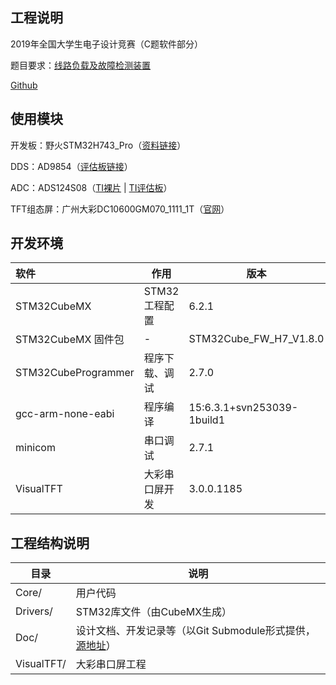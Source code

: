 ## 工程说明

2019年全国大学生电子设计竞赛（C题软件部分）

题目要求：[线路负载及故障检测装置](Doc/线路负载及故障检测装置（C题）.pdf)

[Github](https://github.com/typowritter/biphasic-sweeper)

## 使用模块

开发板：野火STM32H743_Pro（[资料链接](http://doc.embedfire.com/products/link/zh/latest/stm32/ebf_stm32h743_pro/download/stm32h743_pro.html)）

DDS：AD9854（[评估板链接](https://detail.tmall.com/item.htm?id=552781984800)）

ADC：ADS124S08（[TI裸片](https://www.ti.com/product/ADS124S08) | [TI评估板](https://www.ti.com/tool/ADS124S08EVM)）

TFT组态屏：广州大彩DC10600GM070_1111_1T（[官网](http://www.gz-dc.com/)）

## 开发环境

| 软件                | 作用           | 版本                       |
| :------------------ | -------------- | -------------------------- |
| STM32CubeMX         | STM32工程配置  | 6.2.1                      |
| STM32CubeMX 固件包  | -              | STM32Cube_FW_H7_V1.8.0     |
| STM32CubeProgrammer | 程序下载、调试 | 2.7.0                      |
| gcc-arm-none-eabi   | 程序编译       | 15:6.3.1+svn253039-1build1 |
| minicom             | 串口调试       | 2.7.1                      |
| VisualTFT           | 大彩串口屏开发 | 3.0.0.1185                 |

## 工程结构说明

| 目录       | 说明                                                         |
| ---------- | ------------------------------------------------------------ |
| Core/      | 用户代码                                                     |
| Drivers/   | STM32库文件（由CubeMX生成）                                  |
| Doc/       | 设计文档、开发记录等（以Git Submodule形式提供，[源地址](https://github.com/typowritter/eedesign-doc)） |
| VisualTFT/ | 大彩串口屏工程                                               |

